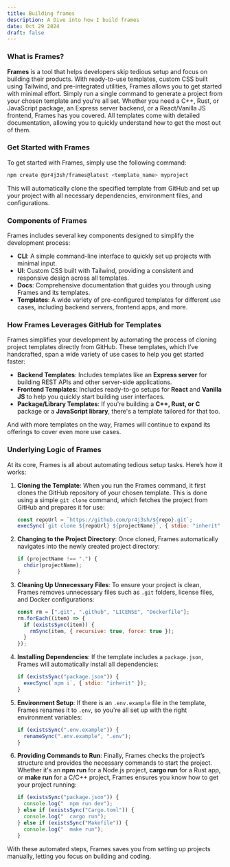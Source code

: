 ```yaml
---
title: Building frames
description: A Dive into how I build frames
date: Oct 29 2024
draft: false
---
```

### What is Frames?

**Frames** is a tool that helps developers skip tedious setup and focus on building their products. With ready-to-use templates, custom CSS built using Tailwind, and pre-integrated utilities, Frames allows you to get started with minimal effort. Simply run a single command to generate a project from your chosen template and you're all set. Whether you need a C++, Rust, or JavaScript package, an Express server backend, or a React/Vanilla JS frontend, Frames has you covered. All templates come with detailed documentation, allowing you to quickly understand how to get the most out of them.

### Get Started with Frames

To get started with Frames, simply use the following command:

```bash
npm create @pr4j3sh/frames@latest <template_name> myproject
```

This will automatically clone the specified template from GitHub and set up your project with all necessary dependencies, environment files, and configurations.

### Components of Frames

Frames includes several key components designed to simplify the development process:
- **CLI**: A simple command-line interface to quickly set up projects with minimal input.
- **UI**: Custom CSS built with Tailwind, providing a consistent and responsive design across all templates.
- **Docs**: Comprehensive documentation that guides you through using Frames and its templates.
- **Templates**: A wide variety of pre-configured templates for different use cases, including backend servers, frontend apps, and more.

### How Frames Leverages GitHub for Templates

Frames simplifies your development by automating the process of cloning project templates directly from GitHub. These templates, which I’ve handcrafted, span a wide variety of use cases to help you get started faster:

- **Backend Templates**: Includes templates like an **Express server** for building REST APIs and other server-side applications.
- **Frontend Templates**: Includes ready-to-go setups for **React** and **Vanilla JS** to help you quickly start building user interfaces.
- **Package/Library Templates**: If you're building a **C++, Rust, or C** package or a **JavaScript library**, there's a template tailored for that too.

And with more templates on the way, Frames will continue to expand its offerings to cover even more use cases.

### Underlying Logic of Frames

At its core, Frames is all about automating tedious setup tasks. Here’s how it works:

1. **Cloning the Template**: When you run the Frames command, it first clones the GitHub repository of your chosen template. This is done using a simple `git clone` command, which fetches the project from GitHub and prepares it for use:

   ```javascript
   const repoUrl = `https://github.com/pr4j3sh/${repo}.git`;
   execSync(`git clone ${repoUrl} ${projectName}`, { stdio: "inherit" });
   ```

2. **Changing to the Project Directory**: Once cloned, Frames automatically navigates into the newly created project directory:

   ```javascript
   if (projectName !== ".") {
     chdir(projectName);
   }
   ```

3. **Cleaning Up Unnecessary Files**: To ensure your project is clean, Frames removes unnecessary files such as `.git` folders, license files, and Docker configurations:

   ```javascript
   const rm = [".git", ".github", "LICENSE", "Dockerfile"];
   rm.forEach((item) => {
     if (existsSync(item)) {
       rmSync(item, { recursive: true, force: true });
     }
   });
   ```

4. **Installing Dependencies**: If the template includes a `package.json`, Frames will automatically install all dependencies:

   ```javascript
   if (existsSync("package.json")) {
     execSync(`npm i`, { stdio: "inherit" });
   }
   ```

5. **Environment Setup**: If there is an `.env.example` file in the template, Frames renames it to `.env`, so you're all set up with the right environment variables:

   ```javascript
   if (existsSync(".env.example")) {
     renameSync(".env.example", ".env");
   }
   ```

6. **Providing Commands to Run**: Finally, Frames checks the project’s structure and provides the necessary commands to start the project. Whether it's an **npm run** for a Node.js project, **cargo run** for a Rust app, or **make run** for a C/C++ project, Frames ensures you know how to get your project running:

   ```javascript
   if (existsSync("package.json")) {
     console.log("  npm run dev");
   } else if (existsSync("Cargo.toml")) {
     console.log("  cargo run");
   } else if (existsSync("Makefile")) {
     console.log("  make run");
   }
   ```

With these automated steps, Frames saves you from setting up projects manually, letting you focus on building and coding.
